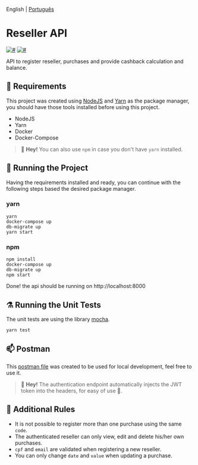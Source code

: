 English | [Português](README.pt-BR.md)

# Reseller API

[![#](https://img.shields.io/badge/NodeJS-14.17.3-blue.svg)]()
[![#](https://img.shields.io/badge/Express-4.17.1-blueviolet.svg)]()

API to register reseller, purchases and provide cashback  calculation and balance.

## 🔌 Requirements

This project was created using [NodeJS](https://nodejs.org/) and [Yarn](https://yarnpkg.com/) as the package manager, you should have those tools installed before using this project.

- NodeJS
- Yarn
- Docker
- Docker-Compose

> 📢 **Hey!** You can also use `npm` in case you don't have `yarn` installed.

## 🚀 Running the Project

Having the requirements installed and ready, you can continue with the following steps based the desired package manager.

### yarn

```shell
yarn
docker-compose up
db-migrate up
yarn start
```

### npm

```shell
npm install
docker-compose up
db-migrate up
npm start
```

Done! the api should be running on http://localhost:8000

## ⚗️ Running the Unit Tests

The unit tests are using the library [mocha](https://mochajs.org/).

```shell
yarn test
```

## 📫 Postman

This [postman file](Reseller_API.postman_collection.json) was created to be used for local development, feel free to use it.

> 📢 **Hey!** The authentication endpoint automatically injects the JWT token into the headers, for easy of use 🍻.

## 🛑 Additional Rules

- It is not possible to register more than one purchase using the same `code`.
- The authenticated reseller can only view, edit and delete his/her own purchases.
- `cpf` and `email` are validated when registering a new reseller.
- You can only change `date` and `value` when updating a purchase.
